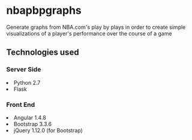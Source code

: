<h1>nbapbpgraphs</h1>
<p>Generate graphs from NBA.com's play by plays in order to create simple visualizations of a player's performance over the course of a game</p>
<h2>Technologies used</h2>
<h3>Server Side</h3>
<li>Python 2.7</li>
<li>Flask</li>
<h3>Front End</h3>
<li>Angular 1.4.8</li>
<li>Bootstrap 3.3.6</li>
<li>jQuery 1.12.0 (for Bootstrap)</li>

